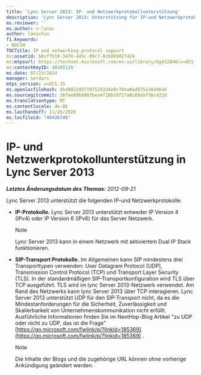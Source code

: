 ```yaml
---
title: 'Lync Server 2013: IP- und Netzwerkprotokollunterstützung'
description: 'Lync Server 2013: Unterstützung für IP-und Netzwerkprotokoll.'
ms.reviewer: ''
ms.author: v-lanac
author: lanachin
f1.keywords:
- NOCSH
TOCTitle: IP and networking protocol support
ms:assetid: b0cffb10-3478-445c-89c7-8cb8b5027424
ms:mtpsurl: https://technet.microsoft.com/en-us/library/Gg412848(v=OCS.15)
ms:contentKeyID: 48185128
ms.date: 07/23/2014
manager: serdars
mtps_version: v=OCS.15
ms.openlocfilehash: dbd8022dd7197524334e0c70ea0ad875a30446de
ms.sourcegitcommit: 36fee89bb887bea4f18b19f17a8c69daf5bc423d
ms.translationtype: MT
ms.contentlocale: de-DE
ms.lasthandoff: 11/26/2020
ms.locfileid: "49426746"
---
```

# <a name="ip-and-networking-protocol-support-in-lync-server-2013"></a>IP- und Netzwerkprotokollunterstützung in Lync Server 2013

<div data-xmlns="http://www.w3.org/1999/xhtml">

<div class="topic" data-xmlns="http://www.w3.org/1999/xhtml" data-msxsl="urn:schemas-microsoft-com:xslt" data-cs="https://msdn.microsoft.com/">

<div data-asp="https://msdn2.microsoft.com/asp">



</div>

<div id="mainSection">

<div id="mainBody">

<span> </span>

_**Letztes Änderungsdatum des Themas:** 2012-09-21_

Lync Server 2013 unterstützt die folgenden IP-und Netzwerkprotokolle:

  - **IP-Protokolle.**   Lync Server 2013 unterstützt entweder IP Version 4 (IPv4) oder IP Version 6 (IPv6) für das Server Netzwerk.
    
    <div>
    

    > [!NOTE]  
    > Lync Server 2013 kann in einem Netzwerk mit aktiviertem Dual IP Stack funktionieren.

    
    </div>

  - **SIP-Transport Protokolle.**   Im Allgemeinen kann SIP mindestens drei Transporttypen verwenden: User Datagram Protocol (UDP), Transmission Control Protocol (TCP) und Transport Layer Security (TLS). In der standardmäßigen SIP-Transportkonfiguration wird TLS über TCP ausgeführt. TLS wird im lync Server 2013-Netzwerk verwendet. Am Rand des Netzwerks kann lync Server 2013 über TCP interagieren. Lync Server 2013 unterstützt UDP für den SIP-Transport nicht, da es die Mindestanforderungen für die Sicherheit, Zuverlässigkeit und Skalierbarkeit von Unternehmenskommunikation nicht erfüllt. Ausführliche Informationen finden Sie im NextHop-Blog Artikel "zu UDP oder nicht zu UDP, das ist die Frage" [https://go.microsoft.com/fwlink/p/?linkId=185369](https://go.microsoft.com/fwlink/p/?linkid=185369) .
    
    <div>
    

    > [!NOTE]  
    > Die Inhalte der Blogs und die zugehörige URL können ohne vorherige Ankündigung geändert werden.

    
    </div>

</div>

<span> </span>

</div>

</div>

</div>

